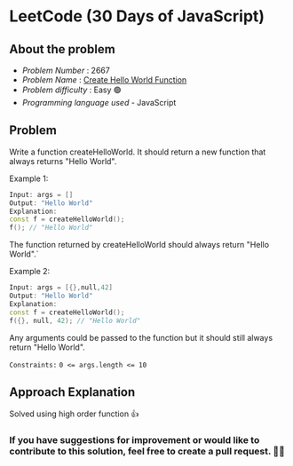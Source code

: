# LeetCode (30 Days of JavaScript)

## About the problem
- *Problem Number* : 2667
- *Problem Name* :  [Create Hello World Function](https://leetcode.com/problems/create-hello-world-function/)
- *Problem difficulty* : Easy 🟢
- *Programming language used* - JavaScript

## Problem

Write a function createHelloWorld. It should return a new function that always returns "Hello World".
 

Example 1:
```cpp
Input: args = []
Output: "Hello World"
Explanation:
const f = createHelloWorld();
f(); // "Hello World"
```
The function returned by createHelloWorld should always return "Hello World".`

Example 2:
```cpp
Input: args = [{},null,42]
Output: "Hello World"
Explanation:
const f = createHelloWorld();
f({}, null, 42); // "Hello World"
```
Any arguments could be passed to the function but it should still always return "Hello World".
 

`Constraints:`
`0 <= args.length <= 10`


## Approach Explanation
Solved using high order function 👍

### If you have suggestions for improvement or would like to contribute to this solution, feel free to create a pull request. 🙌😇
